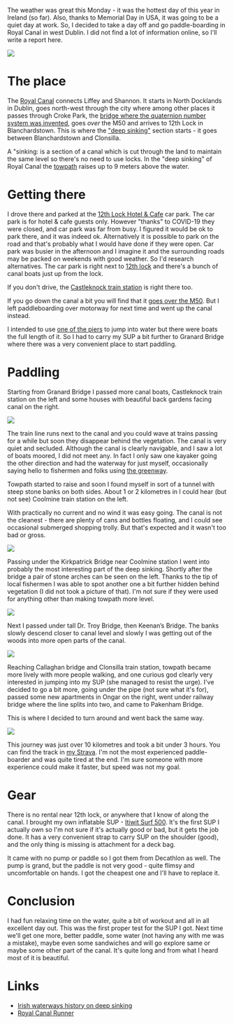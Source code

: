 The weather was great this Monday - it was the hottest day of this year in Ireland (so far). Also, thanks to Memorial Day in USA, it was going to be a quiet day at work. So, I decided to take a day off and go paddle-boarding in Royal Canal in west Dublin. I did not find a lot of information online, so I'll write a report here.

<a href="/posts/2021/deep_sinking_2_large.jpg">
    <img src="/posts/2021/deep_sinking_2.webp">
</a>

<!-- TEASER_END -->

# The place

The [Royal Canal](https://en.wikipedia.org/wiki/Royal_Canal) connects Liffey and Shannon. It starts in North Docklands in Dublin, goes north-west through the city where among other places it passes through Croke Park, the [bridge where the quaternion number system was invented](https://en.wikipedia.org/wiki/Broom_Bridge), goes *over* the M50 and arrives to 12th Lock in Blanchardstown. This is where the ["deep sinking"](https://royalcanalrunner.com/2020/06/28/walking-on-the-royal-canal-castleknock-to-leixlip-confey/) section starts - it goes between Blanchardstown and Clonsilla.

A "sinking: is a section of a canal which is cut through the land to maintain the same level so there's no need to use locks. In the "deep sinking" of Royal Canal the [towpath](https://en.wikipedia.org/wiki/Towpath#:~:text=A%20towpath%20is%20a%20road,a%20boat%2C%20often%20a%20barge.) raises up to 9 meters above the water.

# Getting there

I drove there and parked at the [12th Lock Hotel & Cafe](https://goo.gl/maps/zCvDBHNBCbXetEGz5) car park. The car park is for hotel & cafe guests only. However "thanks" to COVID-19 they were closed, and car park was far from busy. I figured it would be ok to park there, and it was indeed ok. Alternatively it is possible to park on the road and that's probably what I would have done if they were open. Car park was busier in the afternoon and I imagine it and the surrounding roads may be packed on weekends with good weather. So I'd research alternatives. The car park is right next to [12th lock](https://goo.gl/maps/HNK3rJnmDAbues937) and there's a bunch of canal boats just up from the lock.

If you don't drive, the [Castleknock train station](https://goo.gl/maps/a6PtWPkL3u1UQjt97) is right there too.

If you go down the canal a bit you will find that it [goes over the M50](https://www.google.ie/maps/@53.3826939,-6.362856,3a,75y,54.79h,69.87t/data=!3m6!1e1!3m4!1sGgznI2tmF_cPwLxyCMZcIg!2e0!7i13312!8i6656). But I left paddleboarding over motorway for next time and went up the canal instead.

I intended to use [one of the piers](https://www.google.ie/maps/@53.3822586,-6.3678285,3a,75y,152.96h,74.84t/data=!3m6!1e1!3m4!1s9G_JAHgZxtIYTSasFwdjkA!2e0!7i13312!8i6656) to jump into water but there were boats the full length of it. So I had to carry my SUP a bit further to Granard Bridge where there was a very convenient place to start paddling.

# Paddling

Starting from Granard Bridge I passed more canal boats, Castleknock train station on the left and some houses with beautiful back gardens facing canal on the right.

<img src="/posts/2021/deep_sinking_1.jpg">

The train line runs next to the canal and you could wave at trains passing for a while but soon they disappear behind the vegetation. The canal is very quiet and secluded. Although the canal is clearly navigable, and I saw a lot of boats moored, I did not meet any. In fact I only saw one kayaker going the other direction and had the waterway for just myself, occasionally saying hello to fishermen and folks using [the greenway](https://www.waterwaysireland.org/greenways/royal-canal).

Towpath started to raise and soon I found myself in sort of a tunnel with steep stone banks on both sides. About 1 or 2 kilometres in I could hear (but not see) Coolmine train station on the left.

With practically no current and no wind it was easy going. The canal is not the cleanest - there are plenty of cans and bottles floating, and I could see occasional submerged shopping trolly. But that's expected and it wasn't too bad or gross.

<img src="/posts/2021/deep_sinking_3.jpg">

Passing under the Kirkpatrick Bridge near Coolmine station I went into probably the most interesting part of the deep sinking. Shortly after the bridge a pair of stone arches can be seen on the left. Thanks to the tip of local fishermen I was able to spot another one a bit further hidden behind vegetation (I did not took a picture of that). I'm not sure if they were used for anything other than making towpath more level.

<img src="/posts/2021/deep_sinking_4.jpg">

Next I passed under tall Dr. Troy Bridge, then Keenan’s Bridge. The banks slowly descend closer to canal level and slowly I was getting out of the woods into more open parts of the canal.

<img src="/posts/2021/deep_sinking_4.jpg">

Reaching Callaghan bridge and Clonsilla train station, towpath became more lively with more people walking, and one curious god clearly very interested in jumping into my SUP (she managed to resist the urge). I've decided to go a bit more, going under the pipe (not sure what it's for), passed some new apartments in Ongar on the right, went under railway bridge where the line splits into two, and came to Pakenham Bridge.

This is where I decided to turn around and went back the same way.

<img src="/posts/2021/deep_sinking_5.jpg">

This journey was just over 10 kilometres and took a bit under 3 hours. You can find the track in [my Strava](https://www.strava.com/activities/5388545796). I'm not the most experienced paddle-boarder and was quite tired at the end. I'm sure someone with more experience could make it faster, but speed was not my goal.

# Gear

There is no rental near 12th lock, or anywhere that I know of along the canal. I brought my own inflatable SUP - [Itiwit Surf 500](https://www.decathlon.ie/inflatable-stand-up-paddle/308913-71275-inflatable-stand-up-paddleboard-longboard-surf-500-10-140l.html). It's the first SUP I actually own so I'm not sure if it's actually good or bad, but it gets the job done. It has a very convenient strap to carry SUP on the shoulder (good), and the only thing is missing is attachment for a deck bag.

It came with no pump or paddle so I got them from Decathlon as well. The pump is grand, but the paddle is not very good - quite flimsy and uncomfortable on hands. I got the cheapest one and I'll have to replace it.

# Conclusion

I had fun relaxing time on the water, quite a bit of workout and all in all excellent day out. This was the first proper test for the SUP I got. Next time we'll get one more, better paddle, some water (not having any with me was a mistake), maybe even some sandwiches and will go explore same or maybe some other part of the canal. It's quite long and from what I heard most of it is beautiful.

# Links

*   [Irish waterways history on deep sinking](https://irishwaterwayshistory.com/tag/deep-sinking/)
*   [Royal Canal Runner](https://royalcanalrunner.com/)
